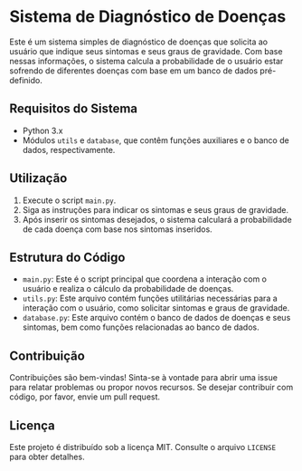 # Sistema de Diagnóstico de Doenças

Este é um sistema simples de diagnóstico de doenças que solicita ao usuário que indique seus sintomas e seus graus de gravidade. Com base nessas informações, o sistema calcula a probabilidade de o usuário estar sofrendo de diferentes doenças com base em um banco de dados pré-definido.

## Requisitos do Sistema

- Python 3.x
- Módulos `utils` e `database`, que contêm funções auxiliares e o banco de dados, respectivamente.

## Utilização

1. Execute o script `main.py`.
2. Siga as instruções para indicar os sintomas e seus graus de gravidade.
3. Após inserir os sintomas desejados, o sistema calculará a probabilidade de cada doença com base nos sintomas inseridos.

## Estrutura do Código

- `main.py`: Este é o script principal que coordena a interação com o usuário e realiza o cálculo da probabilidade de doenças.
- `utils.py`: Este arquivo contém funções utilitárias necessárias para a interação com o usuário, como solicitar sintomas e graus de gravidade.
- `database.py`: Este arquivo contém o banco de dados de doenças e seus sintomas, bem como funções relacionadas ao banco de dados.

## Contribuição

Contribuições são bem-vindas! Sinta-se à vontade para abrir uma issue para relatar problemas ou propor novos recursos. Se desejar contribuir com código, por favor, envie um pull request.

## Licença

Este projeto é distribuído sob a licença MIT. Consulte o arquivo `LICENSE` para obter detalhes.
